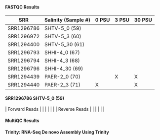 #### FASTQC Results


| SRR        | Salinity (Sample #)|  0 PSU | 3 PSU	| 30 PSU	| 
|--------    | -------------------|-----   |---	   |---	    | 
| SRR1296786 |  SHTV-5_0 (59) 	     |   	    |  	    |   	    | 
| SRR1296972 |  SHTV-5_3 (60) 	     |   	    |   	  |   	    | 
| SRR1294400 | SHTV-5_30 (61)	       |   	    |   	  |   	 |
| SRR1296793 | SHHI-4_0 (67)       |       |  	   |   	  |
| SRR1296794 | SHHI-4_3 (68)	       |   	    |  	  |   	  |
| SRR1296796 | SHHI-4_30 (69)	       |    	   |  	   |   	 | 
| SRR1294439 | PAER-2_0 (70)       |        |   X  |   X   |
| SRR1294440 | PAER-2_3 (71)	       |   X	    |  	  |   X	  |

#### SRR1296786  SHTV-5_0 (59)

| Forward Reads	  |   	   |  | | | |
| Reverse Reads	  |   	   |  | | | |

#### MultiQC Results

#### Trinity: RNA-Seq De novo Assembly Using Trinity
